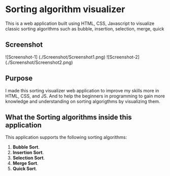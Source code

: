 # Sorting algorithm visualizer

This is a web application built using HTML, CSS, Javascript to visualize classic sorting algorithms such as bubble, insertion, selection, merge, quick 

## Screenshot

![Screenshot-1] (./Screenshot/Screenshot1.png)
![Screenshot-2] (./Screenshot/Screenshot2.png)


## Purpose

I made this sorting visualizer web application to improve my skills more in
HTML, CSS, and JS. And to help the beginners in programming to gain more knowledge and understanding on sorting algorigthms by visualizing them.

## What the Sorting algorithms inside this application

This application supports the following sorting algorithms:

1. **Bubble Sort**.
2. **Insertion Sort**.
3. **Selection Sort**.
4. **Merge Sort**.
5. **Quick Sort**.
